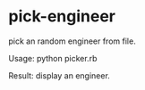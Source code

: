 pick-engineer
=============
pick an random engineer from file.

Usage: python picker.rb

Result: display an engineer.
